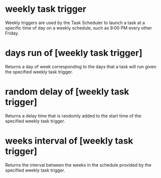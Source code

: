 # weekly task trigger

Weekly triggers are used by the Task Scheduler to launch a task at a specific time of day on a weekly schedule, such as 9:00 PM every other Friday.

# days run of [weekly task trigger]

Returns a day of week corresponding to the days that a task will run given the specified weekly task trigger.

# random delay of [weekly task trigger]

Returns a delay time that is randomly added to the start time of the specified weekly task trigger.

# weeks interval of [weekly task trigger]

Returns the interval between the weeks in the schedule provided by the specified weekly task trigger.
